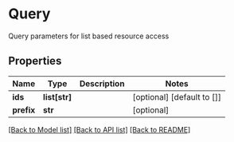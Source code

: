 # Query

Query parameters for list based resource access
## Properties
Name | Type | Description | Notes
------------ | ------------- | ------------- | -------------
**ids** | **list[str]** |  | [optional] [default to []]
**prefix** | **str** |  | [optional] 

[[Back to Model list]](../README.md#documentation-for-models) [[Back to API list]](../README.md#documentation-for-api-endpoints) [[Back to README]](../README.md)


